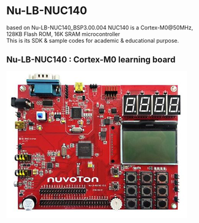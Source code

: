 # Nu-LB-NUC140 
based on Nu-LB-NUC140_BSP3.00.004
NUC140 is a Cortex-M0@50MHz, 128KB Flash ROM, 16K SRAM microcontroller <br />
This is its SDK & sample codes for academic & educational purpose. <br />

## Nu-LB-NUC140 : Cortex-M0 learning board
![](./Nu-LB-NUC140.JPG)
